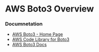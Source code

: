 # AWS Boto3 Overview

### Documnetation
- [AWS Boto3 - Home Page](https://docs.aws.amazon.com/pythonsdk/)
- [AWS Code Library for Boto3](https://docs.aws.amazon.com/code-library/latest/ug/python_3_rds_code_examples.html)
- [AWS Boto3 Docs](https://boto3.amazonaws.com/v1/documentation/api/latest/reference/services/index.html)
